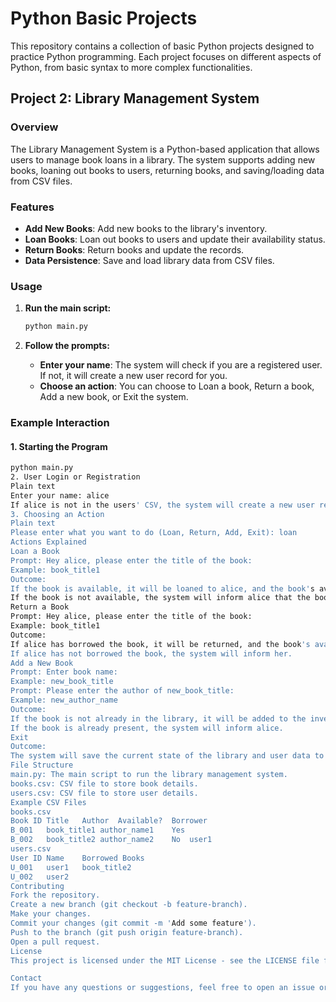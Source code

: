 # Python Basic Projects

This repository contains a collection of basic Python projects designed to practice Python programming. Each project focuses on different aspects of Python, from basic syntax to more complex functionalities.

## Project 2: Library Management System

### Overview

The Library Management System is a Python-based application that allows users to manage book loans in a library. The system supports adding new books, loaning out books to users, returning books, and saving/loading data from CSV files.

### Features

- **Add New Books**: Add new books to the library's inventory.
- **Loan Books**: Loan out books to users and update their availability status.
- **Return Books**: Return books and update the records.
- **Data Persistence**: Save and load library data from CSV files.


### Usage

1. **Run the main script:**

    ```bash
    python main.py
    ```

2. **Follow the prompts:**

    - **Enter your name**: The system will check if you are a registered user. If not, it will create a new user record for you.
    - **Choose an action**: You can choose to Loan a book, Return a book, Add a new book, or Exit the system.

### Example Interaction

#### 1. Starting the Program

```bash
python main.py
2. User Login or Registration
Plain text
Enter your name: alice
If alice is not in the users' CSV, the system will create a new user record for alice.
3. Choosing an Action
Plain text
Please enter what you want to do (Loan, Return, Add, Exit): loan
Actions Explained
Loan a Book
Prompt: Hey alice, please enter the title of the book:
Example: book_title1
Outcome:
If the book is available, it will be loaned to alice, and the book's availability status will be updated.
If the book is not available, the system will inform alice that the book is already loaned out.
Return a Book
Prompt: Hey alice, please enter the title of the book:
Example: book_title1
Outcome:
If alice has borrowed the book, it will be returned, and the book's availability status will be updated.
If alice has not borrowed the book, the system will inform her.
Add a New Book
Prompt: Enter book name:
Example: new_book_title
Prompt: Please enter the author of new_book_title:
Example: new_author_name
Outcome:
If the book is not already in the library, it will be added to the inventory.
If the book is already present, the system will inform alice.
Exit
Outcome:
The system will save the current state of the library and user data to the CSV files and exit the program.
File Structure
main.py: The main script to run the library management system.
books.csv: CSV file to store book details.
users.csv: CSV file to store user details.
Example CSV Files
books.csv
Book ID	Title	Author	Available?	Borrower
B_001	book_title1	author_name1	Yes	
B_002	book_title2	author_name2	No	user1
users.csv
User ID	Name	Borrowed Books
U_001	user1	book_title2
U_002	user2	
Contributing
Fork the repository.
Create a new branch (git checkout -b feature-branch).
Make your changes.
Commit your changes (git commit -m 'Add some feature').
Push to the branch (git push origin feature-branch).
Open a pull request.
License
This project is licensed under the MIT License - see the LICENSE file for details.

Contact
If you have any questions or suggestions, feel free to open an issue or contact me at [your-email@example.com].